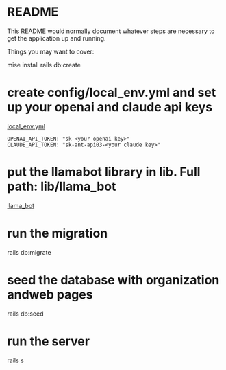 # README

This README would normally document whatever steps are necessary to get the
application up and running.

Things you may want to cover:

mise install
rails db:create

# create config/local_env.yml and set up your openai and claude api keys
[local_env.yml](config/local_env.yml)
```
OPENAI_API_TOKEN: "sk-<your openai key>"
CLAUDE_API_TOKEN: "sk-ant-api03-<your claude key>"
```

# put the llamabot library in lib. Full path: lib/llama_bot
[llama_bot](lib/llama_bot)

# run the migration
rails db:migrate

# seed the database with organization andweb pages
rails db:seed

# run the server
rails s